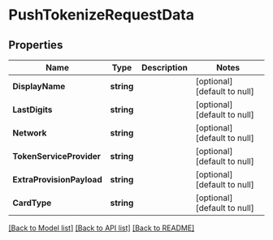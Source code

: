 # PushTokenizeRequestData

## Properties
Name | Type | Description | Notes
------------ | ------------- | ------------- | -------------
**DisplayName** | **string** |  | [optional] [default to null]
**LastDigits** | **string** |  | [optional] [default to null]
**Network** | **string** |  | [optional] [default to null]
**TokenServiceProvider** | **string** |  | [optional] [default to null]
**ExtraProvisionPayload** | **string** |  | [optional] [default to null]
**CardType** | **string** |  | [optional] [default to null]

[[Back to Model list]](../README.md#documentation-for-models) [[Back to API list]](../README.md#documentation-for-api-endpoints) [[Back to README]](../README.md)


